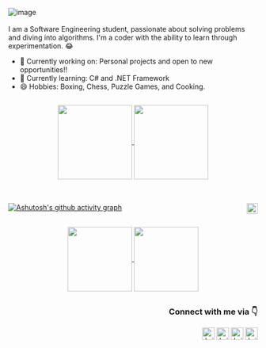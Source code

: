 ![image](https://github.com/brisolarag/brisolarag/assets/126127487/811ee1db-0d62-48f1-8d73-db3d081a20c7)
<br><br>
I am a Software Engineering student, passionate about solving problems and diving into algorithms. I'm a coder with the ability to learn through experimentation. 😂

- 🔭 Currently working on: Personal projects and open to new opportunities!!
- 🌱 Currently learning: C# and .NET Framework
- 😄 Hobbies: Boxing, Chess, Puzzle Games, and Cooking.
 
##


<div align="center">
  <a href="https://github.com/anuraghazra/github-readme-stats">
   <img height=150em align="center" src="https://github-readme-stats.vercel.app/api?username=brisolarag&theme=transparent&hide=contribs,prs&hide_border=true" />
 </a>
 <a href="https://github.com/anuraghazra/convoychat">
   <img height=150em align="center" src="https://github-readme-stats.vercel.app/api/top-langs?username=brisolarag&layout=compact&langs_count=8&card_width=320&theme=transparent&hide_border=true" />
 </a>
</div><br>


<br>

[![Ashutosh's github activity graph](https://github-readme-activity-graph.vercel.app/graph?username=brisolarag&theme=github-compact&color=006aff&point=006aff&line=006aff&hide_border=true)](https://github.com/ashutosh00710/github-readme-activity-graph)
<img align="right"  height="22em" src="https://komarev.com/ghpvc/?username=brisolarag&style=flat-square&color=006aff" />

<br>
<div align="center">
 <a href="https://github.com/brisolarag/TRemover">
   <img height=130em align="center" src="https://github-readme-stats.vercel.app/api/pin/?username=brisolarag&repo=TRemover&theme=transparent&hide_border=true" />
 </a>
 <a href="https://github.com/brisolarag/ChromeTrack">
   <img height=130em align="center" src="https://github-readme-stats.vercel.app/api/pin/?username=brisolarag&repo=ChromeTrack&theme=transparent&hide_border=true" />
 </a>
</div>

##
### <p align="right">Connect with me via 👇</p>
<div align="right">
  <a href="mailto:dev.brisolara@gmail.com" target="_blank"><img align="center" alt="brisolara-gmail" height="25em" src="https://img.shields.io/badge/Gmail-D14836?style=for-the-badge&logo=gmail&logoColor=white" /></a>
  <a href="https://wa.me/51999661982" target="_blank"><img align="center" alt="brisolara-whats" height="25em" src="https://img.shields.io/badge/WhatsApp-25D366?style=for-the-badge&logo=whatsapp&logoColor=white" /></a>
  <a href="https://www.instagram.com/gbrisolara/" target="_blank"><img align="center" alt="brisolara-instagram" height="25em" src="https://img.shields.io/badge/Instagram-E4405F?style=for-the-badge&logo=instagram&logoColor=white" /></a>
  <a href="https://www.linkedin.com/in/gabriel-brisolara/" target="_blank"><img align="center" alt="brisolara-linkedin" height="25em" src="https://img.shields.io/badge/LinkedIn-0077B5?style=for-the-badge&logo=linkedin&logoColor=white" /></a>
</div>

<br>



